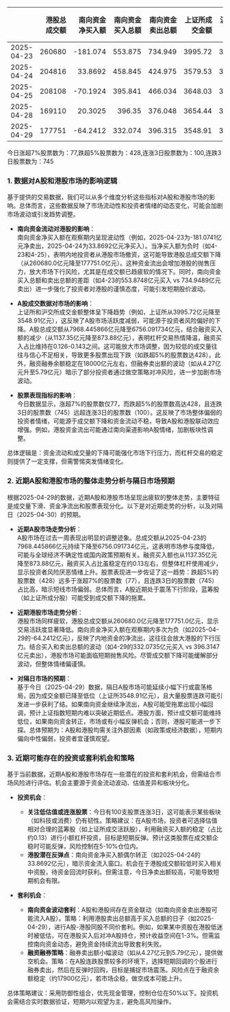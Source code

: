 |            |   港股总成交额 |   南向资金净买入额 |   南向资金买入总额 |   南向资金卖出总额 |   上证所成交金额 |   沪交所成交金额 |   融资融券余额 |   融资买入额 |   融券卖出额 |   融券余额 |   融资余额 |   A股总成交额 |   融资买入占比 |
|:-----------|---------------:|-------------------:|-------------------:|-------------------:|-----------------:|-----------------:|---------------:|-------------:|-------------:|-----------:|-----------:|--------------:|---------------:|
| 2025-04-23 |         260680 |          -181.074  |            553.875 |            734.949 |          3995.72 |          3972.73 |        18111.3 |      1137.35 |         4.27 |     113.55 |    17997.7 |       7968.45 |       0.142732 |
| 2025-04-24 |         204816 |            33.8692 |            458.845 |            424.975 |          3579.53 |          3684.43 |        18082.3 |       942.03 |         5.14 |     113.77 |    17968.5 |       7263.96 |       0.129685 |
| 2025-04-25 |         208108 |           -70.1924 |            395.841 |            466.034 |          3648.03 |          3765.59 |        18026.1 |       993.14 |         4.31 |     111.61 |    17914.5 |       7413.62 |       0.133961 |
| 2025-04-28 |         169110 |            20.3025 |            396.35  |            376.048 |          3654.44 |          3513.48 |        18037.9 |       903.36 |         5.79 |     111.36 |    17926.6 |       7167.92 |       0.126028 |
| 2025-04-29 |         177751 |           -64.2412 |            332.074 |            396.315 |          3548.91 |          3207.18 |        18022.5 |       873.88 |         4.49 |     109.5  |    17913   |       6756.09 |       0.129347 |

今日涨超7%股票数为：77,跌超5%股票数为：428,连涨3日股票数为：100,连跌3日股票数为：745

### 1. 数据对A股和港股市场的影响逻辑

基于提供的交易数据，我们可以从多个维度分析这些指标对A股和港股市场的影响。总体而言，这些数据反映了市场流动性和投资者情绪的动态变化，可能会加剧市场波动或引发趋势调整。

- **南向资金流动对港股的影响**：  
  南向资金净买入额在观察期内呈现波动性（例如，2025-04-23为-181.0741亿元净卖出，2025-04-24为33.8692亿元净买入）。当净买入额为负时（如4-23和4-25），表明内地投资者从港股市场撤资，这可能导致港股总成交额下降（从260680.0亿元降至177751.0亿元）。这种资金流出会增加港股的抛售压力，放大市场下行风险，尤其是在成交额已趋疲软的情况下。同时，南向资金买入总额和卖出总额的差距（如4-23的553.8748亿元买入 vs 734.9489亿元卖出）进一步强化了投资者对港股的谨慎态度，可能引发短期股价波动。

- **A股成交数据对市场的影响**：  
  上证所和沪交所成交金额整体呈下降趋势（例如，上证所从3995.72亿元降至3548.91亿元），这反映了A股市场活跃度减弱，可能源于投资者风险偏好的下降。A股总成交额从7968.445866亿元降至6756.091734亿元，结合融资买入额的减少（从1137.35亿元降至873.88亿元），表明杠杆交易热情降温，融资买入占比维持在0.126-0.143之间。这可能放大市场调整，因为较低的成交量往往与信心不足相关，导致更多股票出现下跌（如跌超5%的股票数达428）。此外，融资融券余额稳定在18000亿元左右，但融券卖出额的波动（如从4.27亿元升至5.79亿元）暗示了部分投资者通过做空策略对冲风险，进一步加剧市场波动。

- **股票表现指标的影响**：  
  今日数据显示，涨超7%的股票数仅77，而跌超5%的股票数高达428，且连跌3日的股票数（745）远超连涨3日的股票数（100）。这反映了市场整体偏弱的投资者情绪，可能源于成交额下降和资金流动不稳，导致A股和港股联动效应增强。例如，港股资金流出可能通过南向渠道影响A股情绪，加剧板块性调整。

总体逻辑是：资金流动和成交量的下降可能强化市场下行压力，而杠杆交易的稳定则提供了一定支撑，但需警惕突发情绪变化。

### 2. 近期A股和港股市场的整体走势分析与隔日市场预期

根据2025-04-29的数据，近期A股和港股市场呈现出疲软的整体走势，主要特征是成交量下滑、资金净流出和股票表现分化。以下是对近期走势的分析，以及对隔日（2025-04-30）的预期。

- **近期A股市场走势分析**：  
  A股市场在过去一周表现出明显的调整迹象。总成交额从2025-04-23的7968.445866亿元持续下降至6756.091734亿元，这表明市场参与度降低，可能与全球经济不确定性或国内政策预期有关。融资买入额也从1137.35亿元降至873.88亿元，融资买入占比虽稳定在约0.13左右，但整体杠杆使用减少，显示投资者风险厌恶情绪上升。股票表现进一步佐证了这一趋势：跌超5%的股票数（428）远多于涨超7%的股票数（77），且连跌3日的股票数（745）占比高，暗示短线市场偏弱。总体而言，A股近期处于震荡下行阶段，蓝筹股（如上证所成分股）可能受到成交额下降的拖累。

- **近期港股市场走势分析**：  
  港股市场同样疲软，港股总成交额从260680.0亿元降至177751.0亿元，显示交易活跃度显著降低。南向资金净买入额在观察期内多次为负（如2025-04-29的-64.2412亿元），反映了内地资金的净流出，这往往会放大港股的下行压力。结合买入和卖出总额的波动（如4-29的332.0735亿元买入 vs 396.3147亿元卖出），港股市场可能面临短期抛售风险。尽管成交额下降可能缓解部分波动，但整体情绪偏谨慎。

- **对隔日市场的预期**：  
  基于今日（2025-04-29）数据，隔日A股市场可能延续小幅下行或震荡格局，因为成交金额已降至低位（上证所3548.91亿元），且大量股票连跌可能引发进一步获利了结。如果南向资金继续净流出，A股可能受拖累出现小幅回调，预计上证指数短期内难以突破近期低点。港股方面，预计成交额可能维持低位，如果南向资金转正，市场或有小幅反弹机会；否则，港股可能进一步下探。总体预期为：A股和港股均需关注外部因素（如政策或经济数据），短期内偏向中性偏弱，投资者宜谨慎观望。

### 3. 近期可能存在的投资或套利机会和策略

基于当前数据，近期A股和港股市场存在一些潜在的投资和套利机会，但需结合市场风险进行评估。机会主要源于资金流动波动、估值差异和板块分化。

- **投资机会**：  
  - **关注低估值或连涨股票**：今日有100支股票连涨3日，这可能表示某些板块（如科技或消费）仍有韧性。策略建议：在A股市场，投资者可选择估值相对合理的蓝筹股（如上证所成交活跃股），利用融资买入额的稳定（占比约0.13）进行小额杠杆投资，目标是短期反弹。预计这类股票在成交额企稳时可能反弹，风险控制在5-10%仓位内。
  - **港股潜在反弹点**：南向资金净买入额偶尔转正（如2025-04-24的33.8692亿元），暗示资金流入窗口。机会在于港股成交额较低时买入相关中资股，待资金回流时获利。但需注意，今日净卖出额较高，可能导致短期机会有限。

- **套利机会**：  
  - **南向资金波动套利**：A股和港股间存在资金联动（如南向资金卖出港股可能流入A股）。策略：利用港股卖出总额高于买入总额的日子（如2025-04-29），进行A股-港股同股不同价套利。例如，如果某中资股在港股低迷时被低估，可在港股买入后对冲A股持仓，预计收益空间在1-3%。但需监控南向资金动态，避免资金持续流出导致套利失败。
  - **融资融券策略**：融券卖出额小幅波动（如从4.27亿元到5.79亿元），提供做空机会。策略：在A股连跌股票较多的环境下，选择短期回调的个股进行融券卖出，然后在反弹时回购，目标是捕捉市场震荡。风险点在于融资余额稳定（约17900亿元），若市场企稳，做空成本可能上升。

总体策略建议：采用防御性组合，优先现金管理，控制仓位在50%以下。投资机会需结合实时数据验证，短期内以观望为主，避免高风险操作。